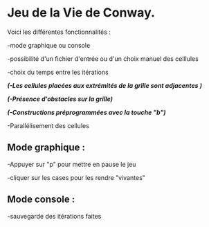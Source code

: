 # Jeu de la Vie de Conway. 

Voici les différentes fonctionnalités :

-mode graphique ou console

-possibilité d'un fichier d'entrée ou d'un choix manuel des celllules

-choix du temps entre les itérations	

***(-Les cellules placées aux extrémités de la grille sont adjacentes )***

***(-Présence d'obstacles sur la grille)***

***(-Constructions préprogrammées avec la touche "b")***

-Parallélisement des cellules



## Mode graphique :

-Appuyer sur "p" pour mettre en pause le jeu

-cliquer sur les cases pour les rendre "vivantes"



## Mode console :

-sauvegarde des itérations faites
